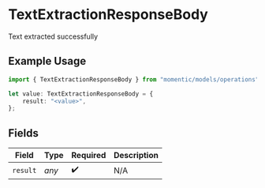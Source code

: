 # TextExtractionResponseBody

Text extracted successfully

## Example Usage

```typescript
import { TextExtractionResponseBody } from "momentic/models/operations";

let value: TextExtractionResponseBody = {
    result: "<value>",
};
```

## Fields

| Field              | Type               | Required           | Description        |
| ------------------ | ------------------ | ------------------ | ------------------ |
| `result`           | *any*              | :heavy_check_mark: | N/A                |